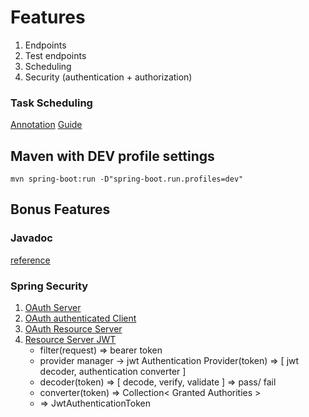 # Features

1. Endpoints
2. Test endpoints
3. Scheduling
4. Security (authentication + authorization)

### Task Scheduling

[Annotation](https://docs.spring.io/spring-framework/docs/current/javadoc-api/org/springframework/scheduling/annotation/Scheduled.html)
[Guide](https://spring.io/guides/gs/scheduling-tasks/)

## Maven with DEV profile settings

`mvn spring-boot:run -D"spring-boot.run.profiles=dev"`

## Bonus Features

### Javadoc

[reference](https://www.oracle.com/sg/technical-resources/articles/java/javadoc-tool.html#format)

### Spring Security

1. [OAuth Server](https://docs.spring.io/spring-authorization-server/docs/current/reference/html/getting-started.html)
2. [OAuth authenticated Client](https://docs.spring.io/spring-authorization-server/docs/current/reference/html/core-model-components.html#registered-client)
3. [OAuth Resource Server](https://docs.spring.io/spring-security/reference/servlet/oauth2/resource-server/index.html)
4. [Resource Server JWT](https://docs.spring.io/spring-security/reference/servlet/oauth2/resource-server/jwt.html)
   - filter(request) => bearer token
   - provider manager -> jwt Authentication Provider(token) => [ jwt decoder, authentication converter ]
   - decoder(token) => [ decode, verify, validate ] => pass/ fail
   - converter(token) => Collection< Granted Authorities >
   - => JwtAuthenticationToken